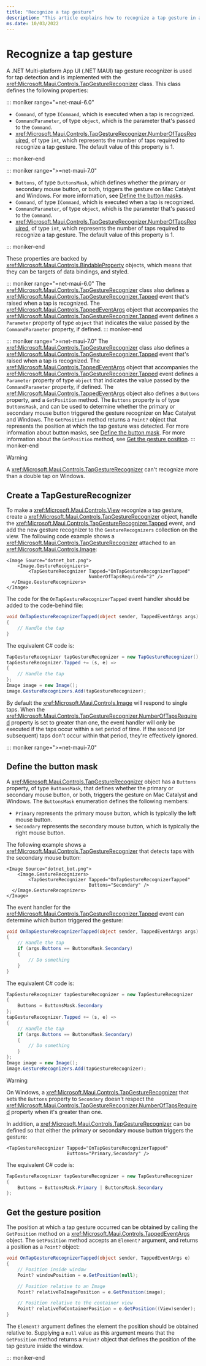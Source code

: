```yaml
---
title: "Recognize a tap gesture"
description: "This article explains how to recognize a tap gesture in a .NET MAUI app."
ms.date: 10/03/2022
---
```


# Recognize a tap gesture

A .NET Multi-platform App UI (.NET MAUI) tap gesture recognizer is used for tap detection and is implemented with the <xref:Microsoft.Maui.Controls.TapGestureRecognizer> class. This class defines the following properties:

::: moniker range="=net-maui-6.0"

- `Command`, of type `ICommand`, which is executed when a tap is recognized.
- `CommandParameter`, of type `object`, which is the parameter that's passed to the `Command`.
- <xref:Microsoft.Maui.Controls.TapGestureRecognizer.NumberOfTapsRequired>, of type `int`, which represents the number of taps required to recognize a tap gesture. The default value of this property is 1.

::: moniker-end

::: moniker range=">=net-maui-7.0"

- `Buttons`, of type `ButtonsMask`, which defines whether the primary or secondary mouse button, or both, triggers the gesture on Mac Catalyst and Windows. For more information, see [Define the button masks](#define-the-button-mask).
- `Command`, of type `ICommand`, which is executed when a tap is recognized.
- `CommandParameter`, of type `object`, which is the parameter that's passed to the `Command`.
- <xref:Microsoft.Maui.Controls.TapGestureRecognizer.NumberOfTapsRequired>, of type `int`, which represents the number of taps required to recognize a tap gesture. The default value of this property is 1.

::: moniker-end

These properties are backed by <xref:Microsoft.Maui.Controls.BindableProperty> objects, which means that they can be targets of data bindings, and styled.

::: moniker range="=net-maui-6.0"
The <xref:Microsoft.Maui.Controls.TapGestureRecognizer> class also defines a <xref:Microsoft.Maui.Controls.TapGestureRecognizer.Tapped> event that's raised when a tap is recognized. The <xref:Microsoft.Maui.Controls.TappedEventArgs> object that accompanies the <xref:Microsoft.Maui.Controls.TapGestureRecognizer.Tapped> event defines a `Parameter` property of type `object` that indicates the value passed by the `CommandParameter` property, if defined.
::: moniker-end

::: moniker range=">=net-maui-7.0"
The <xref:Microsoft.Maui.Controls.TapGestureRecognizer> class also defines a <xref:Microsoft.Maui.Controls.TapGestureRecognizer.Tapped> event that's raised when a tap is recognized. The <xref:Microsoft.Maui.Controls.TappedEventArgs> object that accompanies the <xref:Microsoft.Maui.Controls.TapGestureRecognizer.Tapped> event defines a `Parameter` property of type `object` that indicates the value passed by the `CommandParameter` property, if defined. The <xref:Microsoft.Maui.Controls.TappedEventArgs> object also defines a `Buttons` property, and a `GetPosition` method. The `Buttons` property is of type `ButtonsMask`, and can be used to determine whether the primary or secondary mouse button triggered the gesture recognizer on Mac Catalyst and Windows. The `GetPosition` method returns a `Point?` object that represents the position at which the tap gesture was detected. For more information about button masks, see [Define the button mask](#define-the-button-mask). For more information about the `GetPosition` method, see [Get the gesture position](#get-the-gesture-position).
::: moniker-end

> [!WARNING]
> A <xref:Microsoft.Maui.Controls.TapGestureRecognizer> can't recognize more than a double tap on Windows.

## Create a TapGestureRecognizer

To make a <xref:Microsoft.Maui.Controls.View> recognize a tap gesture, create a <xref:Microsoft.Maui.Controls.TapGestureRecognizer> object, handle the <xref:Microsoft.Maui.Controls.TapGestureRecognizer.Tapped> event, and add the new gesture recognizer to the `GestureRecognizers` collection on the view. The following code example shows a <xref:Microsoft.Maui.Controls.TapGestureRecognizer> attached to an <xref:Microsoft.Maui.Controls.Image>:

```xaml
<Image Source="dotnet_bot.png">
    <Image.GestureRecognizers>
        <TapGestureRecognizer Tapped="OnTapGestureRecognizerTapped"
                              NumberOfTapsRequired="2" />
  </Image.GestureRecognizers>
</Image>
```

The code for the `OnTapGestureRecognizerTapped` event handler should be added to the code-behind file:

```csharp
void OnTapGestureRecognizerTapped(object sender, TappedEventArgs args)
{
    // Handle the tap
}
```

The equivalent C# code is:

```csharp
TapGestureRecognizer tapGestureRecognizer = new TapGestureRecognizer();
tapGestureRecognizer.Tapped += (s, e) =>
{
    // Handle the tap
};
Image image = new Image();
image.GestureRecognizers.Add(tapGestureRecognizer);
```

By default the <xref:Microsoft.Maui.Controls.Image> will respond to single taps. When the <xref:Microsoft.Maui.Controls.TapGestureRecognizer.NumberOfTapsRequired> property is set to greater than one, the event handler will only be executed if the taps occur within a set period of time. If the second (or subsequent) taps don't occur within that period, they're effectively ignored.

::: moniker range=">=net-maui-7.0"

## Define the button mask

A <xref:Microsoft.Maui.Controls.TapGestureRecognizer> object has a `Buttons` property, of type `ButtonsMask`, that defines whether the primary or secondary mouse button, or both, triggers the gesture on Mac Catalyst and Windows. The `ButtonsMask` enumeration defines the following members:

- `Primary` represents the primary mouse button, which is typically the left mouse button.
- `Secondary` represents the secondary mouse button, which is typically the right mouse button.

The following example shows a <xref:Microsoft.Maui.Controls.TapGestureRecognizer> that detects taps with the secondary mouse button:

```xaml
<Image Source="dotnet_bot.png">
    <Image.GestureRecognizers>
        <TapGestureRecognizer Tapped="OnTapGestureRecognizerTapped"
                              Buttons="Secondary" />
  </Image.GestureRecognizers>
</Image>
```

The event handler for the <xref:Microsoft.Maui.Controls.TapGestureRecognizer.Tapped> event can determine which button triggered the gesture:

```csharp
void OnTapGestureRecognizerTapped(object sender, TappedEventArgs args)
{
    // Handle the tap
    if (args.Buttons == ButtonsMask.Secondary)
    {
        // Do something
    }
}
```

The equivalent C# code is:

```csharp
TapGestureRecognizer tapGestureRecognizer = new TapGestureRecognizer
{
    Buttons = ButtonsMask.Secondary
};
tapGestureRecognizer.Tapped += (s, e) =>
{
    // Handle the tap
    if (args.Buttons == ButtonsMask.Secondary)
    {
        // Do something
    }
};
Image image = new Image();
image.GestureRecognizers.Add(tapGestureRecognizer);
```

> [!WARNING]
> On Windows, a <xref:Microsoft.Maui.Controls.TapGestureRecognizer> that sets the `Buttons` property to `Secondary` doesn't respect the <xref:Microsoft.Maui.Controls.TapGestureRecognizer.NumberOfTapsRequired> property when it's greater than one.

In addition, a <xref:Microsoft.Maui.Controls.TapGestureRecognizer> can be defined so that either the primary or secondary mouse button triggers the gesture:

```xaml
<TapGestureRecognizer Tapped="OnTapGestureRecognizerTapped"
                      Buttons="Primary,Secondary" />
```

The equivalent C# code is:

```csharp
TapGestureRecognizer tapGestureRecognizer = new TapGestureRecognizer
{
    Buttons = ButtonsMask.Primary | ButtonsMask.Secondary
};
```

## Get the gesture position

The position at which a tap gesture occurred can be obtained by calling the `GetPosition` method on a <xref:Microsoft.Maui.Controls.TappedEventArgs> object. The `GetPosition` method accepts an `Element?` argument, and returns a position as a `Point?` object:

```csharp
void OnTapGestureRecognizerTapped(object sender, TappedEventArgs e)
{
    // Position inside window
    Point? windowPosition = e.GetPosition(null);

    // Position relative to an Image
    Point? relativeToImagePosition = e.GetPosition(image);

    // Position relative to the container view
    Point? relativeToContainerPosition = e.GetPosition((View)sender);
}
```

The `Element?` argument defines the element the position should be obtained relative to. Supplying a `null` value as this argument means that the `GetPosition` method returns a `Point?` object that defines the position of the tap gesture inside the window.

::: moniker-end
